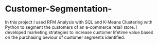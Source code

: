 # Customer-Segmentation-
In this project I used RFM Analysis with SQL and K-Means Clustering with Python to segment the customers of an e-commerce retail store. I developed marketing strategies to increase customer lifetime value based on the purchasing beviour of customer segments identified. 
